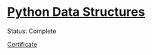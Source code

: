 # [Python Data Structures](https://www.coursera.org/learn/python-data/home/welcome)

Status: Complete

[Certificate](https://www.coursera.org/account/accomplishments/certificate/T8ZKMWGWA6ZT)

